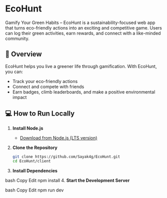 # EcoHunt

Gamify Your Green Habits – EcoHunt is a sustainability-focused web app that turns eco-friendly actions into an exciting and competitive game. Users can log their green activities, earn rewards, and connect with a like-minded community.

## 🌱 Overview

EcoHunt helps you live a greener life through gamification. With EcoHunt, you can:

- Track your eco-friendly actions
- Connect and compete with friends
- Earn badges, climb leaderboards, and make a positive environmental impact


## 💻 How to Run Locally

1. **Install Node.js**
   - [Download from Node.js (LTS version)](https://nodejs.org)

2. **Clone the Repository**
   ```bash
   git clone https://github.com/Sayak4g/EcoHunt.git
   cd EcoHunt/client
3. **Install Dependencies**

bash
Copy
Edit
npm install
4. **Start the Development Server**

bash
Copy
Edit
npm run dev

